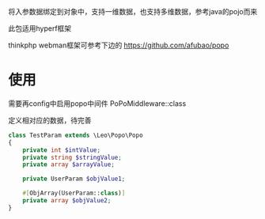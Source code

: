 将入参数据绑定到对象中，支持一维数据，也支持多维数据，参考java的pojo而来

此包适用hyperf框架

thinkphp webman框架可参考下边的
https://github.com/afubao/popo
# 使用
需要再config中启用popo中间件
PoPoMiddleware::class

定义相对应的数据，待完善

```php
class TestParam extends \Leo\Popo\Popo
{
    private int $intValue;
    private string $stringValue;
    private array $arrayValue;

    private UserParam $objValue1;

    #[ObjArray(UserParam::class)]
    private array $objValue2;
}
```